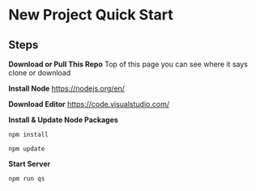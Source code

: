 # New Project Quick Start

**Steps**
---------

**Download or Pull This Repo**
	Top of this page you can see where it says clone or download

 **Install Node**
	https://nodejs.org/en/

**Download Editor**
	https://code.visualstudio.com/

 **Install & Update Node Packages** 

    
    npm install
    
    npm update


**Start Server**

    npm run qs
